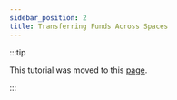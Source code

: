 ```yaml
---
sidebar_position: 2
title: Transferring Funds Across Spaces
---
```

:::tip

This tutorial was moved to this [page](../../../../docs/general/tutorials/transferring-funds/transfer-funds-across-spaces).

:::